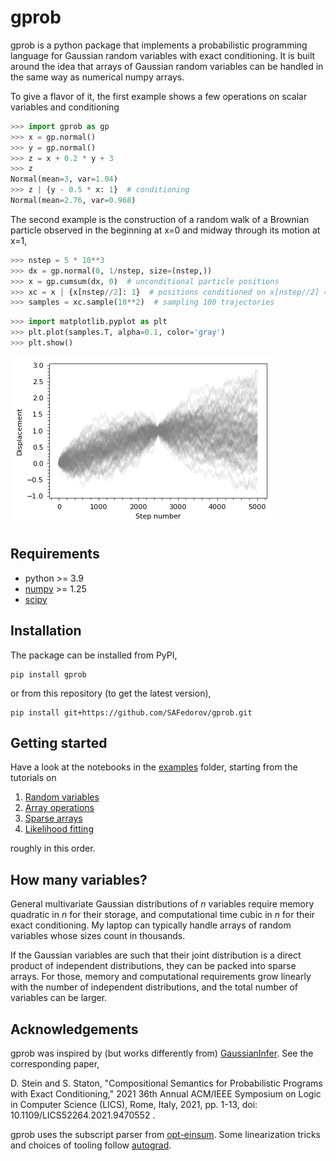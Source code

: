 # gprob
gprob is a python package that implements a probabilistic programming language for Gaussian random variables with exact conditioning. It is built around the idea that arrays of Gaussian random variables can be handled in the same way as numerical numpy arrays.

To give a flavor of it, the first example shows a few operations on scalar variables and conditioning
```python
>>> import gprob as gp
>>> x = gp.normal()
>>> y = gp.normal()
>>> z = x + 0.2 * y + 3
>>> z
Normal(mean=3, var=1.04)
>>> z | {y - 0.5 * x: 1}  # conditioning
Normal(mean=2.76, var=0.968)
```

The second example is the construction of a random walk of a Brownian particle observed in the beginning at x=0 and midway through its motion at x=1,
```python
>>> nstep = 5 * 10**3
>>> dx = gp.normal(0, 1/nstep, size=(nstep,))
>>> x = gp.cumsum(dx, 0)  # unconditional particle positions
>>> xc = x | {x[nstep//2]: 1}  # positions conditioned on x[nstep//2] == 1
>>> samples = xc.sample(10**2)  # sampling 100 trajectories
```
```python
>>> import matplotlib.pyplot as plt
>>> plt.plot(samples.T, alpha=0.1, color='gray')
>>> plt.show()
```
![brownian readme](./assets/brownian_readme.png)

## Requirements
* python >= 3.9
* [numpy](https://numpy.org/) >= 1.25
* [scipy](https://scipy.org/)

## Installation
The package can be installed from PyPI,
```
pip install gprob
```

or from this repository (to get the latest version),

```
pip install git+https://github.com/SAFedorov/gprob.git
```

## Getting started
Have a look at the notebooks in the [examples](examples) folder, starting from the tutorials on
1. [Random variables](examples/1-random-variables.ipynb)
2. [Array operations](examples/2-array-operations.ipynb)
3. [Sparse arrays](examples/3-sparse-arrays.ipynb)
4. [Likelihood fitting](examples/4-likelihood-fitting-fisher.ipynb)

roughly in this order.

## How many variables?
General multivariate Gaussian distributions of *n* variables require memory quadratic in *n* for their storage, and computational time cubic in *n* for their exact conditioning. My laptop can typically handle arrays of random variables whose sizes count in thousands.

If the Gaussian variables are such that their joint distribution is a direct product of independent distributions, they can be packed into sparse arrays. For those, memory and computational requirements grow linearly with the number of independent distributions, and the total number of variables can be larger. 

## Acknowledgements
gprob was inspired by (but works differently from) [GaussianInfer](https://github.com/damast93/GaussianInfer). See the corresponding paper,

D. Stein and S. Staton, "Compositional Semantics for Probabilistic Programs with Exact Conditioning," 2021 36th Annual ACM/IEEE Symposium on Logic in Computer Science (LICS), Rome, Italy, 2021, pp. 1-13, doi: 10.1109/LICS52264.2021.9470552 .

gprob uses the subscript parser from [opt-einsum](https://github.com/dgasmith/opt_einsum). Some linearization tricks and choices of tooling follow [autograd](https://github.com/HIPS/autograd).

